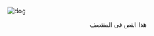 ![dog](https://upload.wikimedia.org/wikipedia/commons/a/a3/81_INF_DIV_SSI.jpg)
<p style="text-align: center;">هذا النص في المنتصف</p>
